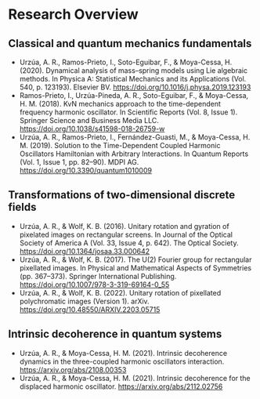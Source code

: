 # Research Overview


## Classical and quantum mechanics fundamentals

* Urzúa, A. R., Ramos-Prieto, I., Soto-Eguibar, F., & Moya-Cessa, H.  (2020). Dynamical analysis of mass–spring models using Lie algebraic  methods. In Physica A: Statistical Mechanics and its Applications (Vol.  540, p. 123193). Elsevier BV.  https://doi.org/10.1016/j.physa.2019.123193
* Ramos-Prieto, I., Urzúa-Pineda, A. R., Soto-Eguibar, F., &  Moya-Cessa, H. M. (2018). KvN mechanics approach to the time-dependent  frequency harmonic oscillator. In Scientific Reports (Vol. 8, Issue 1).  Springer Science and Business Media LLC.  https://doi.org/10.1038/s41598-018-26759-w
* Urzúa, A. R., Ramos-Prieto, I., Fernández-Guasti, M., & Moya-Cessa,  H. M. (2019). Solution to the Time-Dependent Coupled Harmonic  Oscillators Hamiltonian with Arbitrary Interactions. In Quantum Reports  (Vol. 1, Issue 1, pp. 82–90). MDPI AG.  https://doi.org/10.3390/quantum1010009

## Transformations of two-dimensional discrete fields

* Urzúa, A. R., & Wolf, K. B. (2016). Unitary rotation and gyration of pixelated images on rectangular screens. In Journal of the Optical  Society of America A (Vol. 33, Issue 4, p. 642). The Optical Society.  https://doi.org/10.1364/josaa.33.000642
* Urzúa, A. R., & Wolf, K. B. (2017). The U(2) Fourier group for  rectangular pixellated images. In Physical and Mathematical Aspects of  Symmetries (pp. 367–373). Springer International Publishing.  https://doi.org/10.1007/978-3-319-69164-0_55
* Urzúa, A. R., & Wolf, K. B. (2022). Unitary rotation of pixellated  polychromatic images (Version 1). arXiv.  https://doi.org/10.48550/ARXIV.2203.05715

## Intrinsic decoherence in quantum systems

* Urzúa, A. R., & Moya-Cessa,  H. M.  (2021). Intrinsic decoherence dynamics in the three-coupled harmonic  oscillators interaction. https://arxiv.org/abs/2108.00353
* Urzúa, A. R., & Moya-Cessa,  H. M.  (2021). Intrinsic decoherence for the displaced harmonic oscillator. https://arxiv.org/abs/2112.02756

